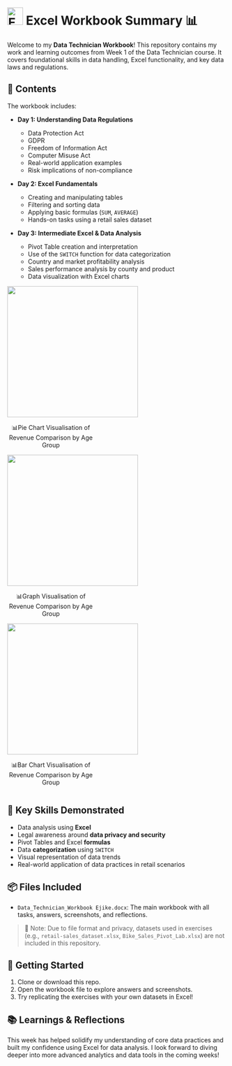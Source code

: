 # <a href="https://www.microsoft.com/en-us/microsoft-365/excel" target="_blank"><img src="https://img.icons8.com/color/48/000000/microsoft-excel-2019--v1.png" width="36" height="40" alt="Excel" title="Excel-For Backend"/></a> Excel Workbook Summary 📊

Welcome to my **Data Technician Workbook**! This repository contains my work and learning outcomes from Week 1 of the Data Technician course. It covers foundational skills in data handling, Excel functionality, and key data laws and regulations.

## 📁 Contents

The workbook includes:

- **Day 1: Understanding Data Regulations**
  - Data Protection Act
  - GDPR
  - Freedom of Information Act
  - Computer Misuse Act
  - Real-world application examples
  - Risk implications of non-compliance

- **Day 2: Excel Fundamentals**
  - Creating and manipulating tables
  - Filtering and sorting data
  - Applying basic formulas (`SUM`, `AVERAGE`)
  - Hands-on tasks using a retail sales dataset

- **Day 3: Intermediate Excel & Data Analysis**
  - Pivot Table creation and interpretation
  - Use of the `SWITCH` function for data categorization
  - Country and market profitability analysis
  - Sales performance analysis by county and product
  - Data visualization with Excel charts
 
<img src="https://github.com/user-attachments/assets/0aa57059-5025-4e0c-a303-ffd5b21a1eb4" width=300 style="margin-right: 80px;">
<p style="display: inline-block; width: 200px; text-align: center; margin-right: 20px;">📊Pie Chart Visualisation of Revenue Comparison by Age Group</p>
<br>
<img src="https://github.com/user-attachments/assets/8b0b4aae-5f1f-4d18-8d08-348d68d32e14" width=300>
<p style="display: inline-block; width: 200px; text-align: center; margin-right: 20px;">📊Graph Visualisation of Revenue Comparison by Age Group</p>
<br>
<img src="https://github.com/user-attachments/assets/590131a5-85ce-478e-bf63-18375595dec8" width=300>
<p style="display: inline-block; width: 200px; text-align: center; margin-right: 20px;">📊Bar Chart Visualisation of Revenue Comparison by Age Group</p>



## 🧠 Key Skills Demonstrated

- Data analysis using **Excel**
- Legal awareness around **data privacy and security**
- Pivot Tables and Excel **formulas**
- Data **categorization** using `SWITCH`
- Visual representation of data trends
- Real-world application of data practices in retail scenarios

## 📦 Files Included

- `Data_Technician_Workbook Ejike.docx`: The main workbook with all tasks, answers, screenshots, and reflections.

> 📌 Note: Due to file format and privacy, datasets used in exercises (e.g., `retail-sales_dataset.xlsx`, `Bike_Sales_Pivot_Lab.xlsx`) are not included in this repository.

## 🚀 Getting Started

1. Clone or download this repo.
2. Open the workbook file to explore answers and screenshots.
3. Try replicating the exercises with your own datasets in Excel!

## 📚 Learnings & Reflections

This week has helped solidify my understanding of core data practices and built my confidence using Excel for data analysis. I look forward to diving deeper into more advanced analytics and data tools in the coming weeks!
